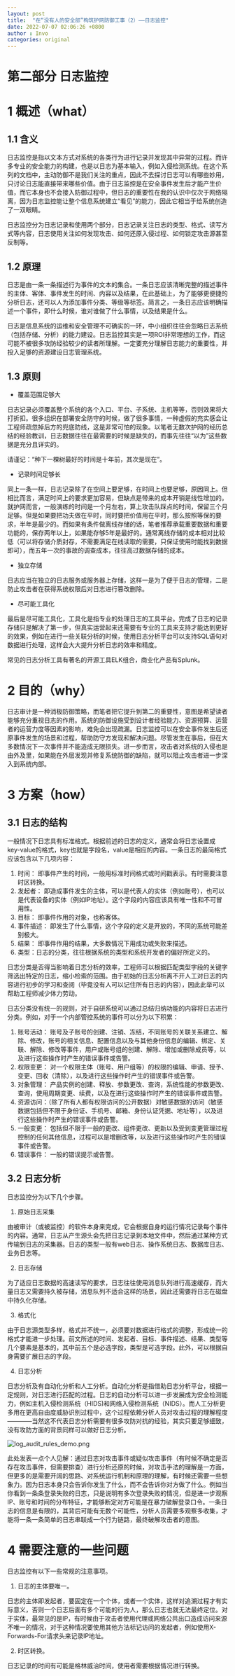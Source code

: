 ```yaml
---
layout: post
title:  "在“没有人的安全部”构筑护网防御工事（2）——日志监控"
date: 2022-07-07 02:06:26 +0800
author : Invo
categories: original
---
```



# 第二部分 日志监控

# 1 概述（what）

## 1.1 含义

日志监控是指以文本方式对系统的各类行为进行记录并发现其中异常的过程。而许多专业的安全能力的构建，也是以日志为基本输入，例如入侵检测系统。在这个系列的文档中，主动防御不是我们关注的重点，因此不去探讨日志可以有哪些妙用，只讨论日志能直接带来哪些价值。由于日志监控是在安全事件发生后才能产生价值，而它本身也不会接入防御过程中，但日志的重要性在我的认识中仅次于网络隔离，因为日志监控能让整个信息系统建立“看见”的能力，因此它相当于给系统创造了一双眼睛。

日志监控分为日志记录和使用两个部分，日志记录关注日志的类型、格式、读写方式等内容，日志使用关注如何发现攻击、如何还原入侵过程、如何锁定攻击源甚至反制等。

## 1.2 原理

日志是由一条一条描述行为事件的文本的集合。一条日志应该清晰完整的描述事件的主体、客体、事件发生的时间、内容以及结果，在此基础上，为了能够更便捷的分析日志，还可以人为添加事件分类、等级等标签。简言之，一条日志应该明确描述一个事件，即什么时候，谁对谁做了什么事情，以及结果是什么。

日志是信息系统的运维和安全管理不可确实的一环，中小组织往往会忽略日志系统（包括存储、分析）的能力建设。日志监控其实是一项ROI非常理想的工作，而这可能不被很多攻防经验较少的读者所理解。一定要充分理解日志能力的重要性，并投入足够的资源建设日志管理系统。

## 1.3 原则

+ 覆盖范围足够大

日志记录必须覆盖整个系统的各个入口、平台、子系统、主机等等，否则效果将大打折扣。很多组织在部署安全防守的时候，做了很多事情，一种虚假的充实感会让工程师疏忽掉后方的兜底防线，这是非常可怕的现象。以笔者无数次护网的经历总结的经验教训，日志数据往往在最需要的时候是缺失的，而事先往往“以为”这些数据是充分且详实的。

请谨记：“种下一棵树最好的时间是十年前，其次是现在”。

+ 记录时间足够长

同上一条一样，日志记录除了在空间上要足够，在时间上也要足够，原因同上。但相比而言，满足时间上的要求更加容易，但缺点是带来的成本开销是线性增加的。就护网而言，一般演练的时间是一个月左右，算上攻击队踩点的时间，保留三个月足够。但是如果要把功夫做在平时，同时要把价值用在平时，那么按照等保的要求，半年是最少的。而如果有条件做离线存储的话，笔者推荐承载重要数据和重要功能的，保存两年以上，如果能存够5年是最好的。通常离线存储的成本相对比较低（可以将存储介质封存，不需要满足在线读取的需要，只保证使用时能找到数据即可），而五年一次的事故的调查成本，往往高过数据存储的成本。

+ 独立存储

日志应当在独立的日志服务或服务器上存储，这样一是为了便于日志的管理，二是防止攻击者在获得系统权限后对日志进行篡改删除。


+ 尽可能工具化

最后是尽可能工具化，工具化是指专业的处理日志的工具平台。完成了日志的记录存储只是解决了第一步，但真实运营起来还需要有专业的工具来支持才能达到更好的效果，例如在进行一些关联分析的时候，使用日志分析平台可以支持SQL语句对数据进行处理，这样会大大提升分析日志的效率和精度。

常见的日志分析工具有著名的开源工具ELK组合，商业化产品有Splunk。

# 2 目的（why）

日志审计是一种消极防御策略，而笔者把它提升到第二的重要性，意图是希望读者能够充分重视日志的作用。系统的防御设施受到设计者经验能力、资源预算、运营者的运营力度等因素的影响，难免会出现疏漏。日志监控可以在安全事件发生后还原事件发生的场景和过程，帮助防守方发现和解决问题。尽管发生在事后，但在大多数情况下一次事件并不能造成无限损失。进一步而言，攻击者对系统的入侵也是由外及里，如果能在外层发现并修复系统防御的缺陷，就可以阻止攻击者进一步深入到系统内部。


# 3 方案（how）

## 3.1 日志的结构
一般情况下日志具有标准格式。根据前述的日志的定义，通常会将日志设置成key-value的格式，key也就是字段名，value是相应的内容。一条日志的最简格式应该包含以下几项内容：
1. 时间： 即事件产生的时间，一般用标准时间格式或时间戳表示。有时需要注意时区转换。
2. 发起者： 即造成事件发生的主体，可以是代表人的实体（例如账号），也可以是代表设备的实体（例如IP地址）。这个字段的内容应该具有唯一性和不可冒用性。
3. 目标： 即事件作用的对象，也称客体。
4. 事件描述： 即发生了什么事情，这个字段的定义是开放的，不同的系统可能差别极大。
5. 结果： 即事件作用的结果，大多数情况下用成功或失败来描述。
6. 类型：日志的分类，往往根据系统的类型和系统开发者的偏好所定义的。

日志分类是否得当影响着日志分析的效率，工程师可以根据匹配类型字段的关键字筛选出特定的日志，缩小检索的范围。由于初始的日志分析离不开人工对日志的内容进行初步的学习和查阅（毕竟没有人可以记住所有日志的内容），因此此举可以帮助工程师减少体力劳动。


日志分类没有统一的规则，对于自研系统可以通过总结归纳功能的内容将日志进行分类。例如，对于一个内部管控系统的事件可以分为以下积累：

1. 账号活动： 账号及子账号的创建、注销、冻结，不同账号的关联关系建立、解除、修改，账号的相关信息、配置信息以及与其他身份信息的编辑、绑定、关联、解除、修改等事件，用户或账号组的创建、解除、增加或删除成员等，以及进行这些操作时产生的错误事件或告警。
2. 权限变更： 对一个权限主体（账号、用户组等）的权限的编辑、申请、授予、变更、回收（清除），以及进行这些操作时产生的错误事件或告警。
3. 对象管理： 产品实例的创建、释放、参数更改、查询，系统性能的参数更改、查询，使用周期变更、续费，以及在进行这些操作时产生的错误事件或告警。
4. 资源访问：（除了所有人都有权限访问的公开数据）对敏感数据的访问（敏感数据包括但不限于身份证、手机号、邮箱、身份认证凭据、地址等），以及进行这些操作时产生的错误事件或告警。
5. 一般变更： 包括但不限于一般的更改、组件更改、更新以及受到变更管理过程控制的任何其他信息，过程可以是增删改等，以及进行这些操作时产生的错误事件或告警。
6. 错误事件： 一般的错误提示或告警。


## 3.2 日志分析

日志监控分为以下几个步骤。

1. 原始日志采集

由被审计（或被监控）的软件本身来完成，它会根据自身的运行情况记录每个事件的内容。通常，日志从产生源头会先把日志记录到本地文件中，然后通过某种方式传输到日志的采集器。日志的类型一般有web日志、操作系统日志、数据库日志、业务日志等。

2. 日志存储

为了适应日志数据的高速读写的要求，日志往往使用消息队列进行高速缓存，而大量日志又需要持久被存储，消息队列不适合这样的场景，因此还需要将日志在磁盘中持久化存储。

3. 格式化

由于日志源类型多样，格式并不统一，必须要对数据进行格式的调整，形成统一的格式才能进一步处理。前文所述的时间、发起者、目标、事件描述、结果、类型等几个要素是基本的，其中前五个是必选字段，类型是可选字段。此外，可以根据自身需要扩展日志的字段。

4. 日志分析

日志分析及有自动化分析和人工分析。自动化分析是指借助日志分析平台，根据一定规则，对日志进行匹配的过程。日志的自动分析可以进一步发展成为安全检测能力，例如主机入侵检测系统（HIDS)和网络入侵检测系统（NIDS）。而人工分析更多用在更高自由度威胁识别过程中，这个过程依赖分析人员对攻击过程的理解程度————当然这不代表日志分析需要有很多攻防对抗的经验，其实只要足够细致，没有攻防方面的背景同样可以做好日志分析。

![log_audit_rules_demo.png](/assets/img/log_audit_rules_demo.png)

此处发表一点个人见解：通过日志对攻击事件或疑似攻击事件（有时候不确定是否存在攻击事件，但需要排查）进行分析还原的时候，对攻击手法的理解是一方面，但更多的是需要开阔的思路、对系统运行机制和原理的理解，有时候还需要一些想象力。因为日志本身只会告诉你发生了什么，而不会告诉你对方做了什么。例如当你看到一条条登录失败的日志，只是说明有多次登录失败的情况，但是进一步观察IP、账号和时间的分布特征，才能够断定对方可能是在暴力破解登录口令。一条日志的信息是有限的，其背后可能有无数个可能性，分析人员需要多观察多收集，才能将一条一条简单的日志串联成一个行为链路，最终破解攻击者的意图。


# 4 需要注意的一些问题

日志监控有以下一些常规的注意事项。

1. 日志的主体要唯一。

日志的主体即发起者，要固定在一个个体，或者一个实体，这样对追溯过程才有实际意义，否则一个日志后面有多个可能的行为人，那么日志也就无法最终定位。对于实体，最常见的是IP，有时候由于攻击者使用代理或网络公共出口造成访问来源不唯一的情况，对于这种情况要使用其他方法标记访问的发起者，例如使用X-Forwards-For请求头来记录IP地址。

2. 时区转换。

日志记录的时间有可能是格林威治时间，使用者需要根据情况进行转换。

